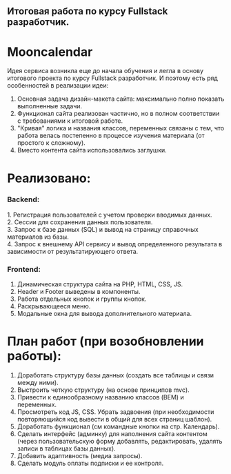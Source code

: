<h2>Итоговая работа по курсу Fullstack разработчик.</h2>

# Mooncalendar
Идея сервиса возникла еще до начала обучения и легла в основу итогового проекта по курсу Fullstack разработчик. И поэтому есть ряд особенностей в реализации идеи:
1. Основная задача дизайн-макета сайта: максимально полно показать выполненные задачи.
2. Функционал сайта реализован частично, но в полном соответствии с требованиями к итоговой работе.
3. "Кривая" логика и названия классов, переменных связаны с тем, что работа велась постепенно в процессе изучения материала (от простого к сложному).
4. Вместо контента сайта использовались заглушки.
# Реализовано:

<h3>Backend:</h3>
1. Регистрация пользователей с учетом проверки вводимых данных. <br>
2. Сессии для сохранения данных пользователя.<br>
3. Запрос к базе данных (SQL) и вывод на страницу справочных материалов из базы.<br>
4. Запрос к внешнему API сервису и вывод определенного результата в зависимости от результатирующего ответа.<br>

<h3>Frontend:</h3>

1. Динамическая структура сайта на PHP, HTML, CSS, JS.
2. Header и Footer выведены в компоненты.
3. Работа отдельных кнопок и группы кнопок.
4. Раскрывающееся меню.
5. Модальные окна для вывода дополнительного материала.

# План работ (при возобновлении работы):
1. Доработать структуру базы данных (создать все таблицы и связи между ними).
2. Выстроить четкую структуру (на основе принципов mvc).
3. Привести к единообразному названию классов (BEM) и переменных.
4. Просмотреть код JS, CSS. Убрать задвоения (при необходимости повторяющийся код вывести в общий для всех страниц шаблон).
5. Доработать функционал (см командные кнопки на стр. Календарь).
6. Сделать интерфейс (админку) для наполнения сайта контентом (через пользовательскую форму добавлять, редактировать, удалять записи в таблицах базы данных).
7. Добавить адаптивность (медиа запросы).
8. Сделать модуль оплаты подписки и ее контроля.
